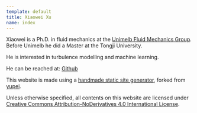 ```yaml
---
template: default
title: Xiaowei Xu 
name: index
---
```


Xiaowei is a Ph.D. in fluid mechanics at the [Unimelb Fluid Mechanics Group](https://fluids.eng.unimelb.edu.au/).
Before Unimelb he did a Master at the Tongji University.

He is interested in turbulence modelling and machine learning.

He can be reached at:
[Github](https://github.com/shiyuent)

This website is made using a [handmade static site generator](https://github.com/ycpei/ypei.me/blob/master/engine/engine.py), forked from [yupei](https://ypei.me/).

Unless otherwise specified, all contents on this website are licensed under [Creative Commons Attribution-NoDerivatives 4.0 International License](https://creativecommons.org/licenses/by-nd/4.0/).
